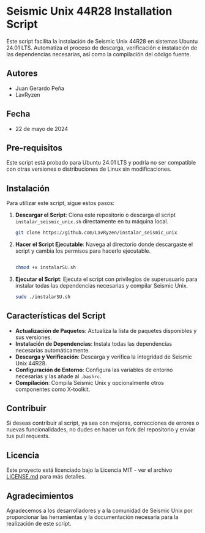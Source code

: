 # Seismic Unix 44R28 Installation Script

Este script facilita la instalación de Seismic Unix 44R28 en sistemas Ubuntu 24.01 LTS. Automatiza el proceso de descarga, verificación e instalación de las dependencias necesarias, así como la compilación del código fuente.

## Autores

- Juan Gerardo Peña
- LavRyzen

## Fecha

- 22 de mayo de 2024

## Pre-requisitos

Este script está probado para Ubuntu 24.01 LTS y podría no ser compatible con otras versiones o distribuciones de Linux sin modificaciones.

## Instalación

Para utilizar este script, sigue estos pasos:

1. **Descargar el Script**: Clona este repositorio o descarga el script `instalar_seismic_unix.sh` directamente en tu máquina local.

    ```bash
    git clone https://github.com/LavRyzen/instalar_seismic_unix
    ```

2. **Hacer el Script Ejecutable**: Navega al directorio donde descargaste el script y cambia los permisos para hacerlo ejecutable.

    ```bash
    
    chmod +x instalarSU.sh
    ```

3. **Ejecutar el Script**: Ejecuta el script con privilegios de superusuario para instalar todas las dependencias necesarias y compilar Seismic Unix.

    ```bash
    sudo ./instalarSU.sh
    ```

## Características del Script

- **Actualización de Paquetes**: Actualiza la lista de paquetes disponibles y sus versiones.
- **Instalación de Dependencias**: Instala todas las dependencias necesarias automáticamente.
- **Descarga y Verificación**: Descarga y verifica la integridad de Seismic Unix 44R28.
- **Configuración de Entorno**: Configura las variables de entorno necesarias y las añade al `.bashrc`.
- **Compilación**: Compila Seismic Unix y opcionalmente otros componentes como X-toolkit.

## Contribuir

Si deseas contribuir al script, ya sea con mejoras, correcciones de errores o nuevas funcionalidades, no dudes en hacer un fork del repositorio y enviar tus pull requests.

## Licencia

Este proyecto está licenciado bajo la Licencia MIT - ver el archivo [LICENSE.md](LICENSE.md) para más detalles.

## Agradecimientos

Agradecemos a los desarrolladores y a la comunidad de Seismic Unix por proporcionar las herramientas y la documentación necesaria para la realización de este script.
